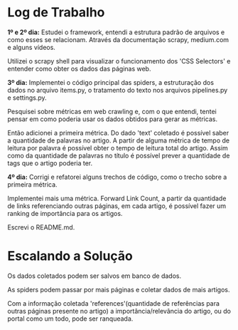 # Log de Trabalho

**1º e 2º dia:** Estudei o framework, entendi a estrutura padrão de arquivos e como esses se relacionam. Através da documentação scrapy, medium.com e alguns vídeos.

Utilizei o scrapy shell para visualizar o funcionamento dos 'CSS Selectors' e entender como obter os dados das páginas web.             

**3º dia:** Implementei o código principal das spiders, a estruturação dos dados no arquivo items.py, o tratamento do texto nos arquivos pipelines.py e settings.py.

Pesquisei sobre métricas em web crawling e, com o que entendi, tentei pensar em como poderia usar os dados obtidos para gerar as métricas.

Então adicionei a primeira métrica. Do dado 'text' coletado é possível saber a quantidade de palavras no artigo.
A partir de alguma métrica de tempo de leitura por palavra é possível obter o tempo de leitura total do artigo.
Assim como da quantidade de palavras no título é possível prever a quantidade de tags que o artigo poderia ter.

**4º dia:** Corrigi e refatorei alguns trechos de código, como o trecho sobre a primeira métrica.

Implementei mais uma métrica. 
Forward Link Count, a partir da quantidade de links referenciando outras páginas, em cada artigo, é possível fazer um ranking de importância para os artigos.

Escrevi o README.md.


# Escalando a Solução

Os dados coletados podem ser salvos em banco de dados.

As spiders podem passar por mais páginas e coletar dados de mais artigos. 

Com a informação coletada 'references'(quantidade de referências para outras páginas presente no artigo) a importância/relevância do artigo, ou do portal como um todo, pode ser ranqueada.
